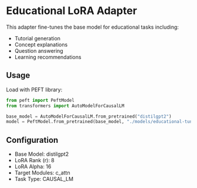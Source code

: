 # Educational LoRA Adapter

This adapter fine-tunes the base model for educational tasks including:

- Tutorial generation
- Concept explanations  
- Question answering
- Learning recommendations

## Usage

Load with PEFT library:
```python
from peft import PeftModel
from transformers import AutoModelForCausalLM

base_model = AutoModelForCausalLM.from_pretrained("distilgpt2")
model = PeftModel.from_pretrained(base_model, "./models/educational-tuned")
```

## Configuration

- Base Model: distilgpt2
- LoRA Rank (r): 8
- LoRA Alpha: 16
- Target Modules: c_attn
- Task Type: CAUSAL_LM
